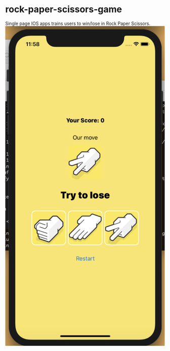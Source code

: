# rock-paper-scissors-game
Single page IOS apps trains users to win/lose in Rock Paper Scissors.
<img src='preview.png' title='Screenshot' width=''/>
